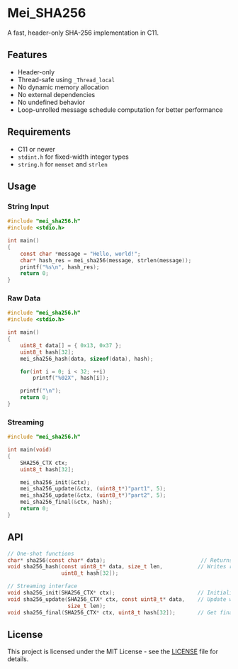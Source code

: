 # Mei_SHA256

A fast, header-only SHA-256 implementation in C11.

## Features

- Header-only
- Thread-safe using `_Thread_local`
- No dynamic memory allocation
- No external dependencies
- No undefined behavior
- Loop-unrolled message schedule computation for better performance

## Requirements

- C11 or newer
- `stdint.h` for fixed-width integer types
- `string.h` for `memset` and `strlen`

## Usage

### String Input

```c
#include "mei_sha256.h"
#include <stdio.h>

int main()
{
    const char *message = "Hello, world!";
    char* hash_res = mei_sha256(message, strlen(message));
    printf("%s\n", hash_res);
    return 0;
}
```

### Raw Data

```c
#include "mei_sha256.h"
#include <stdio.h>

int main()
{
    uint8_t data[] = { 0x13, 0x37 };
    uint8_t hash[32];
    mei_sha256_hash(data, sizeof(data), hash);

    for(int i = 0; i < 32; ++i)
        printf("%02X", hash[i]);

    printf("\n");
    return 0;
}
```

### Streaming

```c
#include "mei_sha256.h"

int main(void)
{
    SHA256_CTX ctx;
    uint8_t hash[32];

    mei_sha256_init(&ctx);
    mei_sha256_update(&ctx, (uint8_t*)"part1", 5);
    mei_sha256_update(&ctx, (uint8_t*)"part2", 5);
    mei_sha256_final(&ctx, hash);
    return 0;
}
```

## API
```c
// One-shot functions
char* sha256(const char* data);                              // Returns hex string
void sha256_hash(const uint8_t* data, size_t len,           // Writes raw bytes
                 uint8_t hash[32]);

// Streaming interface
void sha256_init(SHA256_CTX* ctx);                          // Initialize context
void sha256_update(SHA256_CTX* ctx, const uint8_t* data,    // Update with data
                   size_t len);
void sha256_final(SHA256_CTX* ctx, uint8_t hash[32]);       // Get final hash
```

## License

This project is licensed under the MIT License - see the [LICENSE](LICENSE) file for details.
